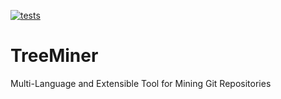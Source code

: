 [![tests](https://github.com/andrehora/treeminer/actions/workflows/tests.yml/badge.svg)](https://github.com/andrehora/treeminer/actions/workflows/tests.yml)

# TreeMiner

Multi-Language and Extensible Tool for Mining Git Repositories
